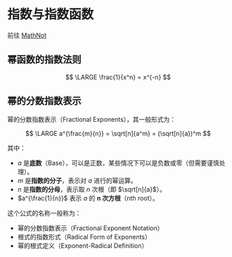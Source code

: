# 指数与指数函数

前往 [MathNot](https://math.note.yue.zone/docs/%E9%AB%98%E4%B8%AD/%E6%8C%87%E6%95%B0%E5%87%BD%E6%95%B0%E4%B8%8E%E5%AF%B9%E6%95%B0%E5%87%BD%E6%95%B0/%E6%8C%87%E6%95%B0%E4%B8%8E%E6%8C%87%E6%95%B0%E5%87%BD%E6%95%B0)

## 幂函数的指数法则

$$
\LARGE
\frac{1}{x^n} = x^{-n}
$$

## 幂的分数指数表示


幂的分数指数表示（Fractional Exponents），其一般形式为：

$$
\LARGE
a^{\frac{m}{n}} = \sqrt[n]{a^m} = (\sqrt[n]{a})^m
$$

其中：

- $a$ 是**底数**（Base），可以是正数，某些情况下可以是负数或零（但需要谨慎处理）。
- $m$ 是**指数的分子**，表示对 $a$ 进行的幂运算。
- $n$ 是**指数的分母**，表示取 $n$ 次根（即 $\sqrt[n]{a}$）。
- $a^{\frac{1}{n}}$ 表示 $a$ 的 **n 次方根**（nth root）。

这个公式的名称一般称为：

- 幂的分数指数表示（Fractional Exponent Notation）
- 根式的指数形式（Radical Form of Exponents）
- 幂的根式定义（Exponent-Radical Definition）

